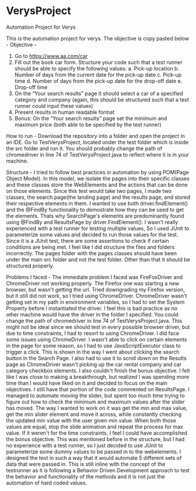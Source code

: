 # VerysProject
Automation Project for Verys

This is the automation project for verys. The objective is copy pasted below -
Objective - 
1.	Go to https://www.aa.com/car
2.	Fill out the book car form. Structure your code such that a test runner should be able to specify the following values:
  a.	Pick-up location
  b.	Number of days from the current date for the pick-up date
  c.	Pick-up time
  d.	Number of days from the pick-up date for the drop-off date
  e.	Drop-off time
3.	On the “Your search results” page it should select a car of a specified category and company (again, this should be structured such that a test runner could input these values)
4.	Present results in human readable format
5.	Bonus: On the “Your search results” page set the minimum and maximum price (both able to be specified by the test runner)


How to run -
Download the repository into a folder and open the project in an IDE. Go to TestVerysProject, located under the test folder which is inside
the src folder and run it. You should probably change the path of chromedriver in line 74 of TestVerysProject.java to reflect where it 
is in your machine.

Structure -
I tried to follow best practices in automation by using POM(Page Object Model). In this model, we isolate the pages into their specific
classes and these classes store the WebElements and the actions that can be done on those elements. Since this test would take two pages, I
made two classes, the search page(the landing page) and the results page, and stored their respective elements in them. I wanted to use both
driver.findElement() and the @FindBy functionality to demostrate how they can be used to get the elements. Thats why SearchPage's elements
are predominantly found using @FindBy and ResultsPage by driver.FindElement().
I wasn't really experienced with a test runner for testing multiple values, So I used JUnit to parameterize some values and decided to run
those values for the test. Since it is a JUnit test, there are some assertions to check if certain conditions are being met.
I feel like I did structure the files and folders incorrectly. The pages folder with the pages classes should have been under the main src
folder and not the test folder. Other than that it should be structured properly.

Problems I faced -
The immediate problem I faced was FireFoxDriver and ChromeDriver not working properly. The Firefox one was starting a new browser, but 
wasn't getting the url. Tried downgrading my Firefox version, but it still did not work, so I tried using ChromeDriver. ChromeDriver wasn't
getting set in my path in environment variables, so I had to set the System Property before I instantiated the driver. I feel this is bad 
practice as no other machine would have the driver in the folder I specified. You could change the path of chromedriver in line 74 of
TestVerysProject.java. This might not be ideal since we should test in every possible browser driver, but due to time constraints, I had 
to resort to using ChromeDriver.
I did face some issues using ChromeDriver. I wasn't able to click on certain elements in the page for some reason, so I had to use 
JavaScriptExecutor class to trigger a click. This is shown in the way I went about clicking the search button in the Search Page. I also 
had to use it to scroll down on the Results page as ChromeDriver wasn't picking up the car rental company and car category checkbox 
elements.
I also couldn't finish the bonus objective. I felt like I was close to making a breakthrough, but realized I was spending more time than 
I would have liked on it and decided to focus on the main objectives. I still have that portion of the code commented on ResultsPage. I 
managed to automate moving the slider, but spent too much time trying to figure out how to check the minimum and maximum values after 
the slider has moved. The way I wanted to work on it was get the min and max value, get the min slider element and move it across, while 
constantly checking the updated min value with the user given min value. When both those values are equal, stop the slide animation and 
repeat the process for max value. If it weren't for the time constraints, I feel I could have accomplished the bonus objective.
This was mentioned before in the structure, but I had no experience with a test runner, so I just decided to use JUnit to parameterize 
some dummy values to be passed in to the webelements. I designed the test in such a way that it would automate 5 different sets of data 
that were passed in. This is still inline with the concept of the testrunner as it is following a Behavior Driven Development approach 
to test the behavior and functionality of the methods and it is not just the automation of hard coded values.
